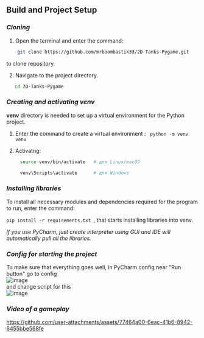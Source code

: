 ## Build and Project Setup

### *Cloning*
1. Open the terminal and enter the command: <br/>

```bash
    git clone https://github.com/mrboombastik33/2D-Tanks-Pygame.git
```
    
to clone repository.


2. Navigate to the project directory. 
```bash
   cd 2D-Tanks-Pygame
```

### *Creating and activating venv*

**venv** directory is needed to set up a virtual environment for the Python project.

1. Enter the command to create a virtual environment : ``` python -m venv venv```

2. Activatng: 
```bash
     source venv/bin/activate   # для Linux/macOS 
```

```bash
     venv\Scripts\activate      # для Windows 
```

### *Installing libraries*

To install all necessary modules and dependencies required for the program to run, enter the command: <br/>

```pip install -r requirements.txt ```, 
 that starts installing libraries into venv. 


 *If you use PyCharm, just create interpreter using GUI and IDE will automatically pull all the libraries.*



 ### *Config for starting the project*

To make sure that everything goes well, in PyCharm config near "Run button" go to config <br/>
![image](https://github.com/user-attachments/assets/b01b20b8-3f34-4bb3-9a15-431b1b034fef) <br/>
and change script for this <br/>
![image](https://github.com/user-attachments/assets/14976ce1-5e68-4dc7-9585-bd4f98aca468) <br/>



### *Video of a gameplay*

https://github.com/user-attachments/assets/77464a00-6eac-41b6-8942-6455bbe568fe

